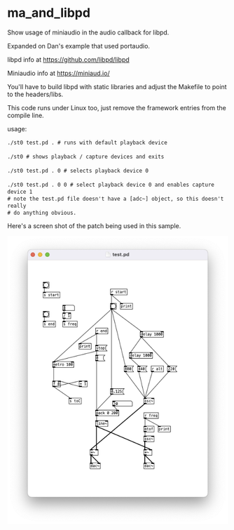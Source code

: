 # ma_and_libpd
Show usage of miniaudio in the audio callback for libpd.

Expanded on Dan's example that used portaudio.

libpd info at https://github.com/libpd/libpd

Miniaudio info at https://miniaud.io/

You'll have to build libpd with static libraries and
adjust the Makefile to point to the headers/libs.

This code runs under Linux too, just remove the framework
entries from the compile line.

usage:

```
./st0 test.pd . # runs with default playback device

./st0 # shows playback / capture devices and exits

./st0 test.pd . 0 # selects playback device 0

./st0 test.pd . 0 0 # select playback device 0 and enables capture device 1
# note the test.pd file doesn't have a [adc~] object, so this doesn't really
# do anything obvious.
```

Here's a screen shot of the patch being used in this sample.

![test.pd](https://github.com/octetta/ma_and_libpd/blob/main/test_pd.png)
